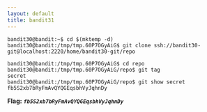 ```yaml
---
layout: default
title: bandit31
---
```





```
bandit30@bandit:~$ cd $(mktemp -d)
bandit30@bandit:/tmp/tmp.60P7OGyAiG$ git clone ssh://bandit30-git@localhost:2220/home/bandit30-git/repo

bandit30@bandit:/tmp/tmp.60P7OGyAiG$ cd repo
bandit30@bandit:/tmp/tmp.60P7OGyAiG/repo$ git tag
secret
bandit30@bandit:/tmp/tmp.60P7OGyAiG/repo$ git show secret
fb5S2xb7bRyFmAvQYQGEqsbhVyJqhnDy
```


**Flag:** ***`fb5S2xb7bRyFmAvQYQGEqsbhVyJqhnDy`*** 

